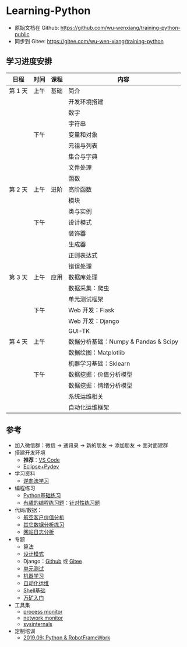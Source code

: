 # Learning-Python

- 原始文档在 Github: <https://github.com/wu-wenxiang/training-python-public>
- 同步到 Gitee: <https://gitee.com/wu-wen-xiang/training-python>

## 学习进度安排

| 日程    | 时间 | 课程 | 内容             |
| ------ | --- | ---- | --------------- |
| 第 1 天 | 上午 | 基础 | 简介             |
|        |     |      | 开发环境搭建      |
|        |     |      | 数字             |
|        |     |      | 字符串           |
|        | 下午 |      | 变量和对象       |
|        |     |      | 元祖与列表       |
|        |     |      | 集合与字典       |
|        |     |      | 文件处理         |
|        |     |      | 函数            |
| 第 2 天 | 上午 | 进阶 | 高阶函数         |
|        |     |      | 模块            |
|        |     |      | 类与实例         |
|        | 下午 |      | 设计模式        |
|        |     |      | 装饰器          |
|        |     |      | 生成器          |
|        |     |      | 正则表达式       |
|        |     |      | 错误处理         |
| 第 3 天 | 上午 | 应用 | 数据库处理       |
|        |     |      | 数据采集：爬虫    |
|        |     |      | 单元测试框架     |
|        | 下午 |      | Web 开发：Flask |
|        |     |      | Web 开发：Django |
|        |     |      | GUI-TK         |
| 第 4 天 | 上午 |     | 数据分析基础：Numpy & Pandas & Scipy |
|        |     |      | 数据绘图：Matplotlib |
|        |     |      | 机器学习基础：Sklearn |
|        | 下午 |      | 数据挖掘：价值分析模型 |
|        |     |      | 数据挖掘：情绪分析模型 |
|        |     |      | 系统运维相关      |
|        |     |      | 自动化运维框架    |

## 参考

- 加入微信群：微信 -> 通讯录 -> 新的朋友 -> 添加朋友 -> 面对面建群
- 搭建开发环境
    - **推荐**：[VS Code](doc/Installation-VSCode.md)
    - [Eclipse+Pydev](doc/Installation-Eclipse-Pydev.md)
- 学习资料
    - [逆向法学习](http://blog.wuwenxiang.net/Python-Questions)
- 编程练习
    - [Python基础练习](doc/python-exec-public.py)
    - [有趣的编程练习题](http://blog.wuwenxiang.net/Python-Interesting-Programming)：[针对性练习题](doc/python-exec.py)
- 代码/数据：
    - [航空客户价值分析](https://share.weiyun.com/5Qf3vAO)
    - [其它数据分析练习](https://share.weiyun.com/5w0Qj5T)
    - [网站日志分析](https://share.weiyun.com/5zY4yG9)
- 专题
    - [算法](doc/algorithms.md)
    - [设计模式](http://blog.wuwenxiang.net/Design-Pattern)
    - Django：[Github](https://github.com/wu-wenxiang/Training-Django-Public) 或 [Gitee](https://gitee.com/wu-wen-xiang/training-django)
    - [单元测试](http://blog.wuwenxiang.net/Python-Unittest)
    - [机器学习](http://blog.wuwenxiang.net/Machine-Learning)
    - [自动化运维](doc/automation.md)
    - [Shell基础](doc/shell-quick-start.md)
    - [万矿入门](http://blog.wuwenxiang.net/WindQuant)
- 工具集
    - [process monitor](https://docs.microsoft.com/en-us/sysinternals/downloads/procmon)
    - [network monitor](https://www.microsoft.com/en-us/download/4865)
    - [sysinternals](https://docs.microsoft.com/zh-cn/sysinternals/)
- 定制培训
    - [2019.09: Python & RobotFrameWork](doc/TailoredTraining-Python-RobotFrameWork.md)
